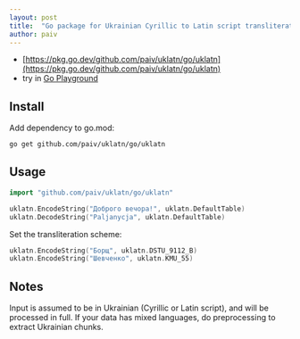 ```yaml
---
layout: post
title:  "Go package for Ukrainian Cyrillic to Latin script transliteration"
author: paiv
---
```


- [https://pkg.go.dev/github.com/paiv/uklatn/go/uklatn](https://pkg.go.dev/github.com/paiv/uklatn/go/uklatn)
- try in [Go Playground](https://go.dev/play/p/G1ZfqpdPJsk)


Install
--

Add dependency to go.mod:
```sh
go get github.com/paiv/uklatn/go/uklatn
```


Usage
--

```go
import "github.com/paiv/uklatn/go/uklatn"

uklatn.EncodeString("Доброго вечора!", uklatn.DefaultTable)
uklatn.DecodeString("Paljanycja", uklatn.DefaultTable)
```

Set the transliteration scheme:
```go
uklatn.EncodeString("Борщ", uklatn.DSTU_9112_B)
uklatn.EncodeString("Шевченко", uklatn.KMU_55)
```


Notes
--
Input is assumed to be in Ukrainian (Cyrillic or Latin script), and will be processed in full.
If your data has mixed languages, do preprocessing to extract Ukrainian chunks.
